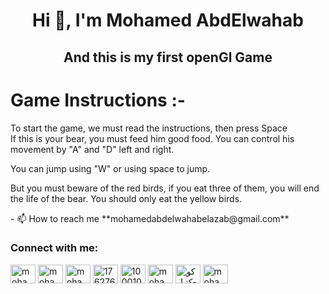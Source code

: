 <h1 align="center">Hi 👋, I'm Mohamed AbdElwahab</h1>
<h2 align="center">And this is my first openGl Game</h2>
<h1> Game Instructions :-</h1>
<p> To start the game, we must read the instructions, then press Space <br> If this is your bear, you must feed him good food. You can control his movement by "A" and "D" left and right.<br></p>
<p>You can jump using "W" or using space to jump.</p>
<p>But you must beware of the <span class="red">red</span> birds, if you eat three of them, you will end the life of the bear. You should only eat the<span class=" yellow"> yellow</span> birds.</p>
<p></p>
- 📫 How to reach me **mohamedabdelwahabelazab@gmail.com**

<h3 align="left">Connect with me:</h3>
<p align="left">
<a href="https://codepen.io/mohamed_abd-elwahab" target="blank"><img align="center" src="https://raw.githubusercontent.com/rahuldkjain/github-profile-readme-generator/master/src/images/icons/Social/codepen.svg" alt="mohamed_abd-elwahab" height="30" width="40" /></a>
<a href="https://twitter.com/mohamed_abdo321" target="_blank"><img align="center" src="https://raw.githubusercontent.com/rahuldkjain/github-profile-readme-generator/master/src/images/icons/Social/twitter.svg" alt="mohamed_abdo321" height="30" width="40" /></a>
<a href="https://linkedin.com/in/mohamed-abd-elwahab-oka-071166221" target="blank"><img align="center" src="https://raw.githubusercontent.com/rahuldkjain/github-profile-readme-generator/master/src/images/icons/Social/linked-in-alt.svg" alt="mohamed-abd-elwahab-oka-07116622" height="30" width="40" /></a>
<a href="https://stackoverflow.com/users/17627690" target="blank"><img align="center" src="https://raw.githubusercontent.com/rahuldkjain/github-profile-readme-generator/master/src/images/icons/Social/stack-overflow.svg" alt="17627690" height="30" width="40" /></a>
<a href="https://fb.com/100010158949494" target="blank"><img align="center" src="https://raw.githubusercontent.com/rahuldkjain/github-profile-readme-generator/master/src/images/icons/Social/facebook.svg" alt="100010158949494" height="30" width="40" /></a>
<a href="https://instagram.com/mohamed abdelwahab" target="blank"><img align="center" src="https://raw.githubusercontent.com/rahuldkjain/github-profile-readme-generator/master/src/images/icons/Social/instagram.svg" alt="mohamed abdelwahab" height="30" width="40" /></a>
<a href="https://www.youtube.com/c/كوكتيل-kokteal" target="blank"><img align="center" src="https://raw.githubusercontent.com/rahuldkjain/github-profile-readme-generator/master/src/images/icons/Social/youtube.svg" alt="كوكتيل-kokteal" height="30" width="40" /></a>
<a href="https://codeforces.com/profile/mohamed_abdelwahab_oka" target="blank"><img align="center" src="https://raw.githubusercontent.com/rahuldkjain/github-profile-readme-generator/master/src/images/icons/Social/codeforces.svg" alt="mohamed_abdelwahab_oka" height="30" width="40" /></a>
</p>




